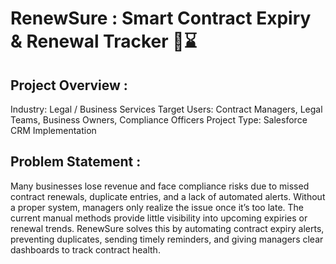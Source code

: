 # RenewSure : Smart Contract Expiry & Renewal Tracker 🔄️⌛ 

## Project Overview :
Industry: Legal / Business Services
Target Users: Contract Managers, Legal Teams, Business Owners, Compliance Officers
Project Type: Salesforce CRM Implementation

## Problem Statement :
Many businesses lose revenue and face compliance risks due to missed contract renewals,
duplicate entries, and a lack of automated alerts. Without a proper system, managers only realize
the issue once it’s too late. The current manual methods provide little visibility into upcoming
expiries or renewal trends.
RenewSure solves this by automating contract expiry alerts, preventing duplicates, sending timely
reminders, and giving managers clear dashboards to track contract health.

